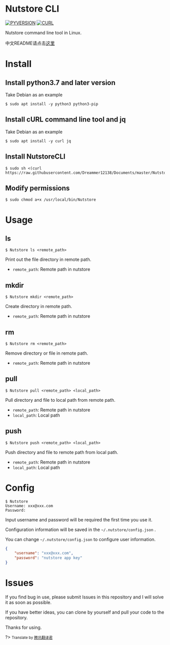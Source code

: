 <h1>Nutstore CLI</h1>

[![PYVERSION](https://img.shields.io/badge/Python-3.7.3-blue)](https://www.python.org) 
[![CURL](https://img.shields.io/badge/cURL-green)](http://curl.haxx.se)

Nutstore command line tool in Linux.

中文README请点击[这里](/zh-cn/)

# Install

<h2>Install python3.7 and later version</h2>

Take Debian as an example

```shell
$ sudo apt install -y python3 python3-pip
```

<h2>Install cURL command line tool and jq</h2>

Take Debian as an example

```shell
$ sudo apt install -y curl jq
```

<h2>Install NutstoreCLI</h2>

```shell
$ sudo sh <(curl https://raw.githubusercontent.com/Dreammer12138/Documents/master/NutstoreCLI/go.sh)
```

<h2>Modify permissions</h2>

```shell
$ sudo chmod a+x /usr/local/bin/Nutstore
```

# Usage

<h2>ls</h2>

```shell
$ Nutstore ls <remote_path>
```

Print out the file directory in remote path.

- `remote_path`: Remote path in nutstore

<h2>mkdir</h2>

```shell
$ Nutstore mkdir <remote_path>
```

Create directory in remote path.

- `remote_path`: Remote path in nutstore

<h2>rm</h2>

```shell
$ Nutstore rm <remote_path>
```

Remove directory or file in remote path.

- `remote_path`: Remote path in nutstore

<h2>pull</h2>

```shell
$ Nutstore pull <remote_path> <local_path>
```

Pull directory and file to local path from remote path.

- `remote_path`: Remote path in nutstore
- `local_path`: Local path

<h2>push</h2>

```shell
$ Nutstore push <remote_path> <local_path>
```

Push directory and file to remote path from local path.

- `remote_path`: Remote path in nutstore
- `local_path`: Local path

# Config

```shell
$ Nutstore
Username: xxx@xxx.com
Password: 
```

Input username and password will be required the first time you use it.

Configuration information will be saved in the `~/.nutstore/config.json` .

You can change `~/.nutstore/config.json` to configure user information.

```json
{
    "username": "xxx@xxx.com",
    "password": "nutstore app key"
}
```

# Issues

If you find bug in use, please submit Issues in this repository and I will solve it as soon as possible.

If you have better ideas, you can clone by yourself and pull your code to the repository.

Thanks for using.

?>  <small>Translate by [腾讯翻译君](https://fanyi.qq.com)</small>